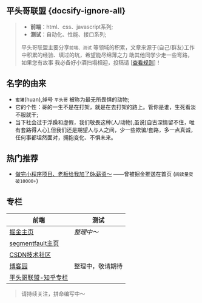 ## 平头哥联盟 {docsify-ignore-all}

> + **前端**：html、css、javascript系列;
> + **测试**：自动化、性能、接口系列;
>
> 平头哥联盟主要分享`前端、测试` 等领域的积累，文章来源于(自己/群友)工作中积累的经验、填过的坑，希望能尽绵薄之力 助其他同学少走一些弯路，如果您有故事 我必备好小酒扫塌相迎，投稿请 [[查看规则](other/rule  "查看规则")]！

## 名字的由来
- `蜜獾`(huan),绰号 `平头哥` 被称为最无所畏惧的动物;
- 它的个性：哥的一生不是在打架，就是在去打架的路上。管你是谁，生死看淡不服就干;
- 当下社会过于浮躁和虚假，我们敬畏这种(人/动物),虽说[自古深情留不住，唯有套路得人心],但我们还是期望人与人之间，少一些欺骗/套路，多一点真诚，任何事都坦然面对，拥抱变化、不惧未来。

## 热门推荐

+ [做完小程序项目、老板给我加了6k薪资～](frontends/applets/salary-increase "做完小程序项目、老板给我加了6k薪资～") ——曾被掘金推送在首页 ​(`阅读量突破10000+`)

## 专栏

| 前端                                                         | 测试             |
| ------------------------------------------------------------ | ---------------- |
| [掘金主页](https://juejin.im/user/597de6e0f265da3e3c5f6d7d/posts "掘金的主页") | *整理中～*       |
| [segmentfault主页](https://segmentfault.com/u/susouth/articles "segmentfault主页") |                  |
| [CSDN技术社区](https://blog.csdn.net/weixin_43254766 "CSDN技术社区") |                  |
| [博客园](https://www.cnblogs.com/susouth/ "平头哥联盟-博客园") | 整理中，敬请期待 |
| [平头哥联盟-知乎专栏](https://zhuanlan.zhihu.com/honeybadger"平头哥联盟-知乎专栏") |                  |



>请持续关注，拼命编写中～
